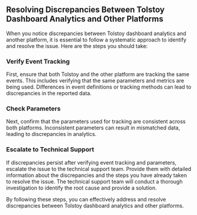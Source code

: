 ## Resolving Discrepancies Between Tolstoy Dashboard Analytics and Other Platforms

When you notice discrepancies between Tolstoy dashboard analytics and another platform, it is essential to follow a systematic approach to identify and resolve the issue. Here are the steps you should take:

### Verify Event Tracking

First, ensure that both Tolstoy and the other platform are tracking the same events. This includes verifying that the same parameters and metrics are being used. Differences in event definitions or tracking methods can lead to discrepancies in the reported data.

### Check Parameters

Next, confirm that the parameters used for tracking are consistent across both platforms. Inconsistent parameters can result in mismatched data, leading to discrepancies in analytics.

### Escalate to Technical Support

If discrepancies persist after verifying event tracking and parameters, escalate the issue to the technical support team. Provide them with detailed information about the discrepancies and the steps you have already taken to resolve the issue. The technical support team will conduct a thorough investigation to identify the root cause and provide a solution.

By following these steps, you can effectively address and resolve discrepancies between Tolstoy dashboard analytics and other platforms.